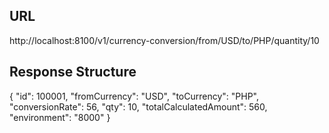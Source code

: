 
## URL
http://localhost:8100/v1/currency-conversion/from/USD/to/PHP/quantity/10

## Response Structure
{
    "id": 100001,
    "fromCurrency": "USD",
    "toCurrency": "PHP",
    "conversionRate": 56,
    "qty": 10,
    "totalCalculatedAmount": 560,
    "environment": "8000"
}
